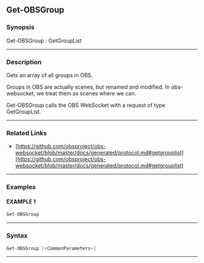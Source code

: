 Get-OBSGroup
------------
### Synopsis
Get-OBSGroup : GetGroupList

---
### Description

Gets an array of all groups in OBS.

Groups in OBS are actually scenes, but renamed and modified. In obs-websocket, we treat them as scenes where we can.


Get-OBSGroup calls the OBS WebSocket with a request of type GetGroupList.

---
### Related Links
* [https://github.com/obsproject/obs-websocket/blob/master/docs/generated/protocol.md#getgrouplist](https://github.com/obsproject/obs-websocket/blob/master/docs/generated/protocol.md#getgrouplist)



---
### Examples
#### EXAMPLE 1
```PowerShell
Get-OBSGroup
```

---
### Syntax
```PowerShell
Get-OBSGroup [<CommonParameters>]
```
---
